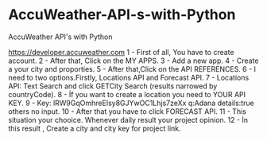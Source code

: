 # AccuWeather-API-s-with-Python
AccuWeather API's with Python

https://developer.accuweather.com 
1 - First of all, You have to create account.
2 - After that, Click on the MY APPS.
3 - Add a new app.
4 - Create a your city and proporties.
5 - After that,Click on the API REFERENCES.
6 - I need to two options.Firstly, Locations API and Forecast API.
7 - Locations API: Text Search and click GETCity Search (results narrowed by countryCode).
8 - İf you want to create a location you need to YOUR API KEY.
9 - Key: lRW9GqOmhreEIsy8GJYwOC1Lhjs7zeXx
    q:Adana
    details:true
    others no input.
10 - After that you have to click FORECAST API.
11 - This situation your chooice. Whenever daily result your project opinion.
12 - İn this result , Create a city and city key for project link.

